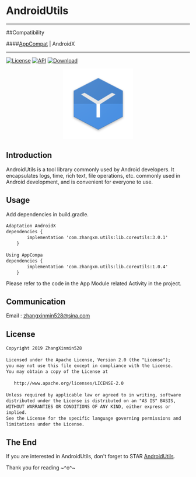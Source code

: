 # AndroidUtils

---
##Compatibility

####[AppCompat][appCompat] | AndroidX

---
[![License](https://img.shields.io/badge/License%20-Apache%202-337ab7.svg)](https://www.apache.org/licenses/LICENSE-2.0)
[![API](https://img.shields.io/badge/API-19%2B-brightgreen.svg?style=flat)](https://android-arsenal.com/api?level=19)
[ ![Download](https://api.bintray.com/packages/zhangxinmin528/AndroidUtils/AndroidUtils/images/download.svg) ](https://bintray.com/zhangxinmin528/AndroidUtils/AndroidUtils/_latestVersion)

<p align="center">
  <img alt="logo" src="https://github.com/ZhangXinmin528/AndroidUtils/blob/master/app/src/main/assets/ic_launcher.png"/>
</p>

Introduction
---
AndroidUtils is a tool library commonly used by Android developers. It encapsulates logs, time, rich text, file operations, etc. commonly used in Android development, and is convenient for everyone to use.

Usage
---

Add dependencies in build.gradle.

    Adaptation AndroidX
    dependencies {
    		implementation 'com.zhangxm.utils:lib.coreutils:3.0.1'
    	}
    	
    Using AppCompa
	dependencies {
    		implementation 'com.zhangxm.utils:lib.coreutils:1.0.4'
    	}

Please refer to the code in the App Module related Activity in the project.

Communication
---
Email : zhangxinmin528@sina.com

License
---

    Copyright 2019 ZhangXinmin528

    Licensed under the Apache License, Version 2.0 (the "License");
    you may not use this file except in compliance with the License.
    You may obtain a copy of the License at

       http://www.apache.org/licenses/LICENSE-2.0

    Unless required by applicable law or agreed to in writing, software
    distributed under the License is distributed on an "AS IS" BASIS,
    WITHOUT WARRANTIES OR CONDITIONS OF ANY KIND, either express or implied.
    See the License for the specific language governing permissions and
    limitations under the License.


The End
---
If you are interested in AndroidUtils, don't forget to STAR [AndroidUtils](https://github.com/ZhangXinmin528/AndroidUtils).

Thank you for reading ~^o^~


[appCompat]: https://github.com/ZhangXinmin528/AndroidUtils/blob/master/README.md
[androidx]: https://github.com/ZhangXinmin528/AndroidUtils/blob/androidX/README.md